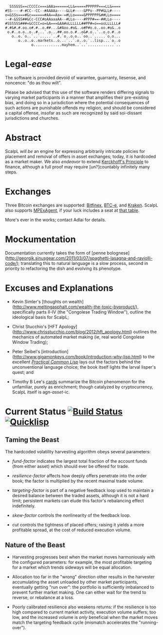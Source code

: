 ```
  SSSSSS==cCCCCc===aAAa======LL&=====PPPPPP===LL&====
#SS----#-#CC--CC--#AAAAa----&LL#----&PPo--PP#&LL#----
o=&SSs===#&c======#AA==Aa=-=#LLo====&PPPPPP&##LLo====
--#-&SSS##&Cc-CCC#oAAaaaAA--#LLo----#PPP#==-##LLo----
#SSSSSS###=&CCCC=o=&A===&AA#oLLLLLL##PP#=o==ooLLLLLL#
#.#&#.#.oo.o#.#..o.##...&#Aoo.#o&..o#P#o.o..oo.#o&..o
 o.#..o.o..o..#...`.o...##.oo.o.#..o&#.o..`..o.o.#..o
   o..o.`o..`..`.....`..#.`o..o.o..`oo..`.....`o.o...
      o..o..o..markets..o...`..`.o..o.`..lisp...`o..o
            o.............mayhem..`..`............`..
```

# Legal-_ease_

The software is provided devoid of warantee, guarranty, liesense, and noncence:
"do as thou wilt".

Please be advised that this use of the software renders differing signals to
varying market participants in a manner that amplifies their pre-existing bias,
and doing so in a jurisdiction where the potential consequences of such actions
are punishable offends my religion, and should be considered a capital offense,
insofar as such are recognized by said soi-dissant jurisdictions and churches.

# Abstract

ScalpL *will be* an engine for expressing arbitrarily intricate policies for
placement and removal of offers in asset exchanges; today, it *is* hardcoded
as a market maker. We also *endeavor* to extend [Kerckhoff's
Principle](https://en.wikipedia.org/wiki/Kerckhoffs%27s_principle) to finance,
although a full proof may require [un?]countably infinitely many steps.

# Exchanges

Three Bitcoin exchanges are supported: [Bitfinex](https://www.bitfinex.com),
[BTC-e](https://www.btc-e.com), and [Kraken](https://www.kraken.com). ScalpL
also supports [MPExAgent](https://github.com/jurov/MPExAgent), if your luck
includes a seat at [that table](http://mpex.ws/faq.html).

More's ever in the works; contact Adlai for details.

# Mockumentation

Documentation currently takes the form of [penne bolognese]
(http://georgik.sinusgear.com/2011/03/07/spaghetti-lasagna-and-raviolli-code/);
translating this to natural language is a slow process, second in
priority to refactoring the dish and evolving its phenotype.

# Excuses and Explanations

* Kevin Simler's [thoughts on wealth]
(http://www.meltingasphalt.com/wealth-the-toxic-byproduct/), specifically parts
Ⅱ-Ⅳ (the "Congolese Trading Window"), outline the ideological basis for ScalpL;

* Christ Stucchio's [HFT Apology]
(http://www.chrisstucchio.com/blog/2012/hft_apology.html) outlines the mechanics
of automated market making (ie, real world Congolese Window Trading);

* Peter Seibel's [introduction]
(http://www.gigamonkeys.com/book/introduction-why-lisp.html) to the excellent
[_Practical Common Lisp_](http://www.gigamonkeys.com/book/) lays out the
factors behind the unconventional language choice; the book itself lights the
larval lisper's quest; and

* Timothy B Lee's [cards](http://www.vox.com/cards/bitcoin/what-is-bitcoin)
summarize the Bitcoin phenomenon for the unfamiliar, purely as enrichment;
though catalyzed by cryptocurrency, ScalpL itself is agn-_asset_-ic.

# Current Status [![Build Status](https://travis-ci.org/adlai/scalpl.svg?branch=master)](https://travis-ci.org/adlai/scalpl) [![Quicklisp](http://quickdocs.org/badge/scalpl.svg)](http://quickdocs.org/scalpl/)

## Taming the Beast

The hardcoded volatility harvesting algorithm obeys several parameters:

* _fund-factor_ indicates the largest total fraction of the account funds (from
either asset) which should ever be offered for trade.

* _resilience-factor_ affects how deeply offers penetrate into the order book;
the factor is multiplied by the recent maximal trade volume.

* _targeting-factor_ is part of a negative feedback loop used to maintain a
desired balance between the traded assets, although it is not a hard limit;
persistent markets can elude this factor's rebalancing effect indefinitely.

* _skew-factor_ controls the *non*linearity of the feedback loop.

* _cut_ controls the tightness of placed offers; raising it yields a more
profitable spread, at the cost of reduced execution volume.

## Nature of the Beast

* Harvesting progresses best when the market moves harmoniously with the
configured parameters: for example, the most profitable targeting for a market
which trends sideways will be equal allocation.

* Allocation too far in the "wrong" direction other results in the harvester
accumulating the asset unloaded by other market participants, eventually getting
"run over": the portfolio is sufficiently imbalanced to prevent further market
making. One can either wait for the trend to reverse, or rebalance at a loss.

* Poorly calibrated resilience also weakens returns: if the resilience is too
high compared to current market activity, execution volume suffers; too low, and
the increased volume is _only_ beneficial when the market moves match the
targeting feedback cycle (mismatch accelerates the "running-over").
